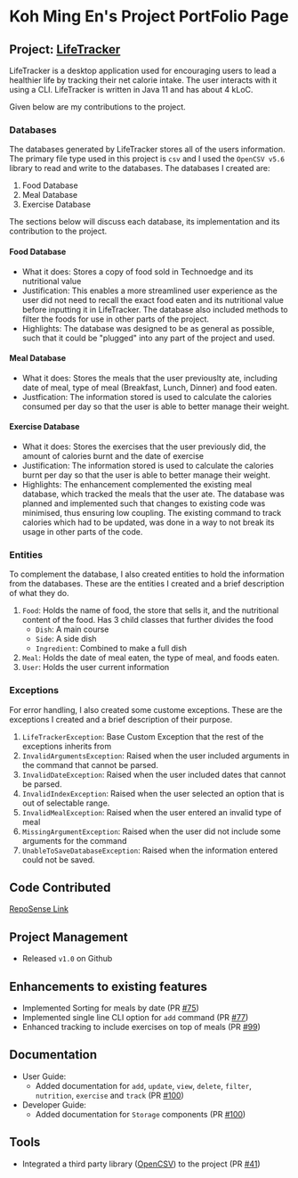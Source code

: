 # Koh Ming En's Project PortFolio Page

## Project: [LifeTracker](https://github.com/AY2223S2-CS2113-W15-1/tp)

LifeTracker is a desktop application used for encouraging users to lead a healthier life by tracking their net calorie intake. The user interacts with it using a CLI. LifeTracker is written in Java 11 and has about 4 kLoC.

Given below are my contributions to the project.

### Databases

The databases generated by LifeTracker stores all of the users information. The primary file type used in this project is `csv` and I used the `OpenCSV v5.6` library to read and write to the databases. The databases I created are:

1. Food Database
2. Meal Database
3. Exercise Database

The sections below will discuss each database, its implementation and its contribution to the project.

#### Food Database
- What it does: Stores a copy of food sold in Technoedge and its nutritional value
- Justification: This enables a more streamlined user experience as the user did not need to recall the exact food eaten and its nutritional value before inputting it in LifeTracker. The database also included methods to filter the foods for use in other parts of the project.
- Highlights: The database was designed to be as general as possible, such that it could be "plugged" into any part of the project and used.

#### Meal Database
- What it does: Stores the meals that the user previouslty ate, including date of meal, type of meal (Breakfast, Lunch, Dinner) and food eaten.
- Justfication: The information stored is used to calculate the calories consumed per day so that the user is able to better manage their weight.

#### Exercise Database
- What it does: Stores the exercises that the user previously did, the amount of calories burnt and the date of exercise
- Justification: The information stored is used to calculate the calories burnt per day so that the user is able to better manage their weight.
- Highlights: The enhancement complemented the existing meal database, which tracked the meals that the user ate. The database was planned and implemented such that changes to existing code was minimised, thus ensuring low coupling. The existing command to track calories which had to be updated, was done in a way to not break its usage in other parts of the code.

### Entities
To complement the database, I also created entities to hold the information from the databases. These are the entities I created and a brief description of what they do.

1. `Food`: Holds the name of food, the store that sells it, and the nutritional content of the food. Has 3 child classes that further divides the food
    - `Dish`: A main course
    - `Side`: A side dish
    - `Ingredient`: Combined to make a full dish
2. `Meal`: Holds the date of meal eaten, the type of meal, and foods eaten.
3. `User`: Holds the user current information

### Exceptions
For error handling, I also created some custome exceptions. These are the exceptions I created and a brief description of their purpose.

1. `LifeTrackerException`: Base Custom Exception that the rest of the exceptions inherits from
2. `InvalidArgumentsException`: Raised when the user included arguments in the command that cannot be parsed.
3. `InvalidDateException`: Raised when the user included dates that cannot be parsed.
4. `InvalidIndexException`: Raised when the user selected an option that is out of selectable range.
5. `InvalidMealException`: Raised when the user entered an invalid type of meal
6. `MissingArgumentException`: Raised when the user did not include some arguments for the command
7. `UnableToSaveDatabaseException`: Raised when the information entered could not be saved.

## Code Contributed
[RepoSense Link](https://nus-cs2113-ay2223s2.github.io/tp-dashboard/?search=w15-1&sort=groupTitle&sortWithin=title&timeframe=commit&mergegroup=&groupSelect=groupByRepos&breakdown=true&checkedFileTypes=docs~functional-code~test-code~other&since=2023-02-17&tabOpen=true&tabType=authorship&zFR=false&tabAuthor=MingEn82&tabRepo=AY2223S2-CS2113-W15-1%2Ftp%5Bmaster%5D&authorshipIsMergeGroup=false&authorshipFileTypes=docs~functional-code~test-code~other&authorshipIsBinaryFileTypeChecked=false&authorshipIsIgnoredFilesChecked=false)

## Project Management

- Released `v1.0` on Github

## Enhancements to existing features
- Implemented Sorting for meals by date (PR [#75](https://github.com/AY2223S2-CS2113-W15-1/tp/commit/b51b2fbfa99f3aed6490800f12bb1b00d99227d4))
- Implemented single line CLI option for `add` command (PR [#77](https://github.com/AY2223S2-CS2113-W15-1/tp/commit/4b3770b91a8aefbeef7a2d26904b3d26149923d2))
- Enhanced tracking to include exercises on top of meals (PR [#99](https://github.com/AY2223S2-CS2113-W15-1/tp/commit/4479d9b54e84461fe17506f3f19554bb99b0aca9))


## Documentation
- User Guide:
    - Added documentation for `add`, `update`, `view`, `delete`, `filter`, `nutrition`, `exercise` and `track` (PR [#100](https://github.com/AY2223S2-CS2113-W15-1/tp/commit/23a885bb27918f787c7c58a248178cd4a9865210#diff-b50feaf9240709b6b02fb9584696b012c2a69feeba89e409952cc2f401f373fb))
- Developer Guide:
    - Added documentation for `Storage` components (PR [#100](https://github.com/AY2223S2-CS2113-W15-1/tp/commit/23a885bb27918f787c7c58a248178cd4a9865210#diff-b50feaf9240709b6b02fb9584696b012c2a69feeba89e409952cc2f401f373fb))

## Tools
- Integrated a third party library ([OpenCSV](https://mvnrepository.com/artifact/com.opencsv/opencsv/5.6)) to the project (PR [#41](https://github.com/AY2223S2-CS2113-W15-1/tp/commit/c5dea64be66692bab992ce8a5572dd76ebcf8a62#diff-49a96e7eea8a94af862798a45174e6ac43eb4f8b4bd40759b5da63ba31ec3ef7))